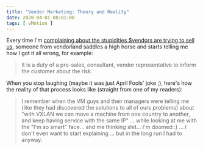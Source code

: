 ```yaml
---
title: "Vendor Marketing: Theory and Reality"
date: 2020-04-01 08:01:00
tags: [ vMotion ]
---
```

Every time I'm [complaining about the stupidities $vendors are trying to sell us](/2020/02/live-vmotion-into-vmware-on-aws-cloud/), someone from vendorland saddles a high horse and starts telling me how I got it all wrong, for example:

> It is a duty of a pre-sales, consultant, vendor representative to inform the customer about the risk.

When you stop laughing (maybe it was just April Fools' joke ;), here's how the reality of that process looks like (straight from one of my readers):

> I remember when the VM guys and their managers were telling me (like they had discovered the solutions to all of ours problems) about "with VXLAN we can move a machine from one country to another, and keep having service with the same IP" ... while looking at me with the "I'm so smart" face... and me thinking shit... I'm doomed :) ... I don't even want to start explaining ... but in the long run I had to anyway.
